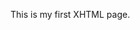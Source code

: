 <!DOCTYPE html
<html>
<head>
<title>My XHTML Page</title>
</head>
<body>
<p>This is my first XHTML page.</p>
</body>
</html>
